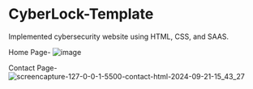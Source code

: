 # CyberLock-Template
Implemented cybersecurity website using HTML, CSS, and SAAS.

Home Page-
![image](https://github.com/user-attachments/assets/5ad2ebff-ffb8-4dc9-9e36-18402206cdf2)

Contact Page-
![screencapture-127-0-0-1-5500-contact-html-2024-09-21-15_43_27](https://github.com/user-attachments/assets/9513fd59-6c73-4192-a434-6af40f479319)

